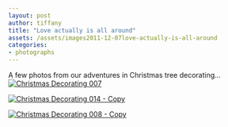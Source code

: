 ```yaml
---
layout: post
author: tiffany
title: "Love actually is all around"
assets: /assets/images2011-12-07love-actually-is-all-around
categories: 
- photographs
---
```


A few photos from our adventures in Christmas tree decorating…  
[![](jekyll_uploads/2011/12/Christmas-Decorating-007-575x381.jpg "Christmas Decorating 007")](http://www.sweetpeonies.com/2011/12/love-actually-is-all-around/christmas-decorating-007/)

[![](jekyll_uploads/2011/12/Christmas-Decorating-014-Copy-575x561.jpg "Christmas Decorating 014 - Copy")](http://www.sweetpeonies.com/2011/12/love-actually-is-all-around/christmas-decorating-014-copy/)

[![](jekyll_uploads/2011/12/Christmas-Decorating-008-Copy-575x354.jpg "Christmas Decorating 008 - Copy")](http://www.sweetpeonies.com/2011/12/love-actually-is-all-around/christmas-decorating-008-copy/)